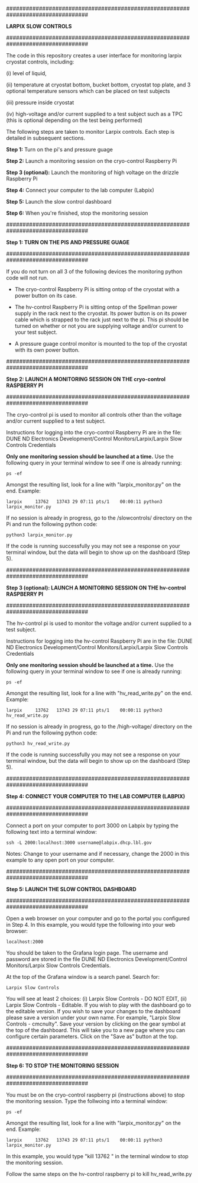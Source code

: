 #################################################################################

**LARPIX SLOW CONTROLS** 

#################################################################################

The code in this repository creates a user interface for monitoring larpix cryostat controls, including:  

(i) level of liquid, 

(ii) temperature at cryostat bottom, bucket bottom, cryostat top plate, and 3 optional temperature sensors which can be placed on test subjects

(iii) pressure inside cryostat

(iv) high-voltage and/or current supplied to a test subject such as a TPC (this is optional depending on the test being performed)

The following steps are taken to monitor Larpix controls. Each step is detailed in subsequent sections.

**Step 1:** Turn on the pi's and pressure guage

**Step 2:** Launch a monitoring session on the cryo-control Raspberry Pi

**Step 3 (optional):** Launch the monitoring of high voltage on the drizzle Raspberry Pi

**Step 4:** Connect your computer to the lab computer (Labpix)

**Step 5:** Launch the slow control dashboard

**Step 6:** When you're finished, stop the monitoring session

#################################################################################

**Step 1: TURN ON THE PIS AND PRESSURE GUAGE** 

#################################################################################

If you do not turn on all 3 of the following devices the monitoring python code will not run.

- The cryo-control Raspberry Pi is sitting ontop of the cryostat with a power button on its case. 

- The hv-control Raspberry Pi is sitting ontop of the Spellman power supply in the rack next to the cryostat. Its power button is on its power cable which is strapped to the rack just next to the pi. This pi should be turned on whether or not you are supplying voltage and/or current to your test subject. 

- A pressure guage control monitor is mounted to the top of the cryostat with its own power button.

#################################################################################

**Step 2: LAUNCH A MONITORING SESSION ON THE cryo-control RASPBERRY PI** 

#################################################################################

The cryo-control pi is used to monitor all controls other than the voltage and/or current supplied to a test subject. 

Instructions for logging into the cryo-control Raspberry Pi are in the file: DUNE ND Electronics Development/Control Monitors/Larpix/Larpix Slow Controls Credentials

**Only one monitoring session should be launched at a time.** Use the following query in your terminal window to see if one is already running:

	ps -ef

Amongst the resulting list, look for a line with "larpix_monitor.py" on the end. Example:

	larpix     13762   13743 29 07:11 pts/1    00:00:11 python3 larpix_monitor.py

If no session is already in progress, go to the /slowcontrols/ directory on the Pi and run the following python code:

	python3 larpix_monitor.py

If the code is running successfully you may not see a response on your terminal window, but the data will begin to show up on the dashboard (Step 5).

#################################################################################

**Step 3 (optional): LAUNCH A MONITORING SESSION ON THE hv-control RASPBERRY PI** 

#################################################################################

The hv-control pi is used to monitor the voltage and/or current supplied to a test subject. 

Instructions for logging into the hv-control Raspberry Pi are in the file: DUNE ND Electronics Development/Control Monitors/Larpix/Larpix Slow Controls Credentials

**Only one monitoring session should be launched at a time.** Use the following query in your terminal window to see if one is already running:

	ps -ef

Amongst the resulting list, look for a line with "hv_read_write.py" on the end. Example:

	larpix     13762   13743 29 07:11 pts/1    00:00:11 python3 hv_read_write.py

If no session is already in progress, go to the /high-voltage/ directory on the Pi and run the following python code:

	python3 hv_read_write.py

If the code is running successfully you may not see a response on your terminal window, but the data will begin to show up on the dashboard (Step 5).

#################################################################################

**Step 4: CONNECT YOUR COMPUTER TO THE LAB COMPUTER (LABPIX)**

#################################################################################

Connect a port on your computer to port 3000 on Labpix by typing the following text into a terminal window:

	ssh -L 2000:localhost:3000 username@labpix.dhcp.lbl.gov

Notes: Change to your username and if necessary, change the 2000 in this example to any open port on your computer. 

#################################################################################

**Step 5: LAUNCH THE SLOW CONTROL DASHBOARD**

#################################################################################

Open a web browser on your computer and go to the portal you configured in Step 4. In this example, you would type the following into your web browser:

	localhost:2000

You should be taken to the Grafana login page. The username and password are stored in the file DUNE ND Electronics Development/Control Monitors/Larpix Slow Controls Credentials.

At the top of the Grafana window is a search panel. Search for:

 	Larpix Slow Controls

You will see at least 2 choices: (i) Larpix Slow Controls - DO NOT EDIT, (ii) Larpix Slow Controls - Editable. If you wish to play with the dashboard go to the editable version. If you wish to save your changes to the dashboard please save a version under your own name. For example, "Larpix Slow Controls - cmcnulty". Save your version by clicking on the gear symbol at the top of the dashboard. This will take you to a new page where you can configure certain parameters. Click on the "Save as" button at the top. 

#################################################################################

**Step 6: TO STOP THE MONITORING SESSION** 

#################################################################################

You must be on the cryo-control raspberry pi (instructions above) to stop the monitoring session. Type the follwoing into a terminal window:

	ps -ef

Amongst the resulting list, look for a line with "larpix_monitor.py" on the end. Example:

	larpix     13762   13743 29 07:11 pts/1    00:00:11 python3 larpix_monitor.py

In this example, you would type "kill 13762 <return>" in the terminal window to stop the monitoring session.

Follow the same steps on the hv-control raspberry pi to kill hv_read_write.py
